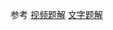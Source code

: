 参考
[视频题解](https://www.youtube.com/watch?v=D0X0BONOQhI)
[文字题解](https://labuladong.github.io/algo/di-ling-zh-bfe1b/shuang-zhi-0f7cc/#%E4%B8%A4%E4%B8%AA%E9%93%BE%E8%A1%A8%E6%98%AF%E5%90%A6%E7%9B%B8%E4%BA%A4)